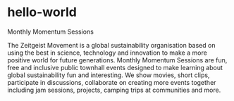 # hello-world
Monthly Momentum Sessions

The Zeitgeist Movement is a global sustainability organisation based on using the best in science, technology and innovation to make a more positive world for future generations. Monthly Momentum Sessions are fun, free and inclusive public townhall events designed to make learning about global sustainability fun and interesting. We show movies, short clips, participate in discussions, collaborate on creating more events together including jam sessions, projects, camping trips at communities and more.
